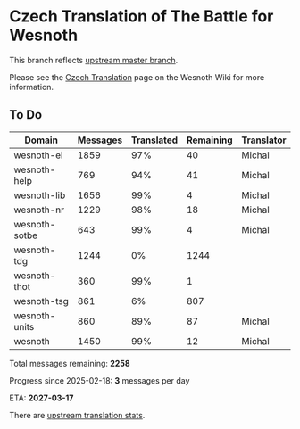 # Czech Translation of The Battle for Wesnoth

This branch reflects [upstream master branch](https://github.com/wesnoth/wesnoth/tree/master).

Please see the [Czech Translation](https://wiki.wesnoth.org/CzechTranslation) page on the Wesnoth Wiki for more information.

## To Do

Domain | Messages | Translated | Remaining | Translator
------ | -------- | ---------- | --------- | ----------
wesnoth-ei | 1859 | 97% | 40 | Michal
wesnoth-help | 769 | 94% | 41 | Michal
wesnoth-lib | 1656 | 99% | 4 | Michal
wesnoth-nr | 1229 | 98% | 18 | Michal
wesnoth-sotbe | 643 | 99% | 4 | Michal
wesnoth-tdg | 1244 | 0% | 1244 |
wesnoth-thot | 360 | 99% | 1 |
wesnoth-tsg | 861 | 6% | 807 |
wesnoth-units | 860 | 89% | 87 | Michal
wesnoth | 1450 | 99% | 12 | Michal

Total messages remaining: **2258**

Progress since 2025-02-18: **3** messages per day

ETA: **2027-03-17**

There are [upstream translation stats](https://www.wesnoth.org/gettext/?view=langs&version=master&lang=cs).
